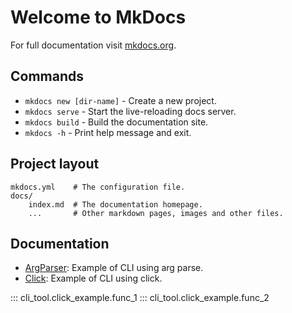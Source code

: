 # Welcome to MkDocs

For full documentation visit [mkdocs.org](https://www.mkdocs.org).

## Commands

* `mkdocs new [dir-name]` - Create a new project.
* `mkdocs serve` - Start the live-reloading docs server.
* `mkdocs build` - Build the documentation site.
* `mkdocs -h` - Print help message and exit.

## Project layout

    mkdocs.yml    # The configuration file.
    docs/
        index.md  # The documentation homepage.
        ...       # Other markdown pages, images and other files.

## Documentation

* [ArgParser](cli_tool/arg_parser.md): Example of CLI using arg parse.
* [Click](cli_tool/click_example.md): Example of CLI using click.

::: cli_tool.click_example.func_1
::: cli_tool.click_example.func_2
 